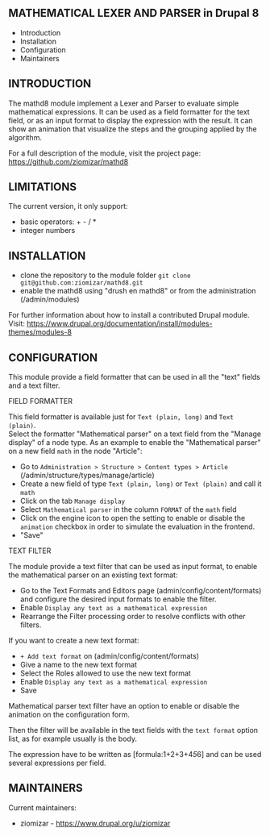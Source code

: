 MATHEMATICAL LEXER AND PARSER in Drupal 8
-----------------------------------------
  
 * Introduction
 * Installation
 * Configuration
 * Maintainers
 
INTRODUCTION
------------

The mathd8 module implement a Lexer and Parser to evaluate simple mathematical expressions.
It can be used as a field formatter for the text field, or as an input format to display the expression with 
the result. 
It can show an animation that visualize the steps and the grouping applied by the algorithm.

For a full description of the module, visit the project page:
https://github.com/ziomizar/mathd8

LIMITATIONS
-----------

The current version, it only support:
 - basic operators: + - / *
 - integer numbers
    
INSTALLATION
------------
 
 * clone the repository to the module folder 
   `git clone git@github.com:ziomizar/mathd8.git`
 * enable the mathd8 using "drush en mathd8" or from the administration (/admin/modules)   
 
 For further information about how to install a contributed Drupal module. Visit:
  https://www.drupal.org/documentation/install/modules-themes/modules-8

CONFIGURATION
-------------

 This module provide a field formatter that can be used in all the "text" fields and a text filter. 

 FIELD FORMATTER
 
 This field formatter is available just for `Text (plain, long)` and `Text (plain)`.  
 Select the formatter "Mathematical parser" on a text field from the "Manage display" of a node type.
 As an example to enable the "Mathematical parser" on a new field `math` in the node "Article":
 
 - Go to `Administration > Structure > Content types > Article` (/admin/structure/types/manage/article) 
 - Create a new field of type `Text (plain, long)` or `Text (plain)` and call it `math` 
 - Click on the tab `Manage display`
 - Select `Mathematical parser` in the column `FORMAT` of the `math` field
 - Click on the engine icon to open the setting to enable or disable the `animation` checkbox in order to simulate the evaluation in the frontend.
 - "Save"
 
 TEXT FILTER
 
 The module provide a text filter that can be used as input format, 
 to enable the mathematical parser on an existing text format:
 - Go to the Text Formats and Editors page (admin/config/content/formats)
     and configure the desired input formats to enable the filter.
 - Enable `Display any text as a mathematical expression`     
 - Rearrange the Filter processing order to resolve conflicts with other filters.
      
 If you want to create a new text format:
 - `+ Add text format` on (admin/config/content/formats) 
 - Give a name to the new text format
 - Select the Roles allowed to use the new text format
 - Enable `Display any text as a mathematical expression`
 - Save
 
 Mathematical parser text filter have an option to enable or disable the animation on the configuration form.

 Then the filter will be available in the text fields with the `text format` option list, 
 as for example usually is the body.
 
 The expression have to be written as [formula:1+2+3+4*5*6] and can be used several expressions per field.
 

MAINTAINERS
-----------

Current maintainers:
 * ziomizar - https://www.drupal.org/u/ziomizar 
   




